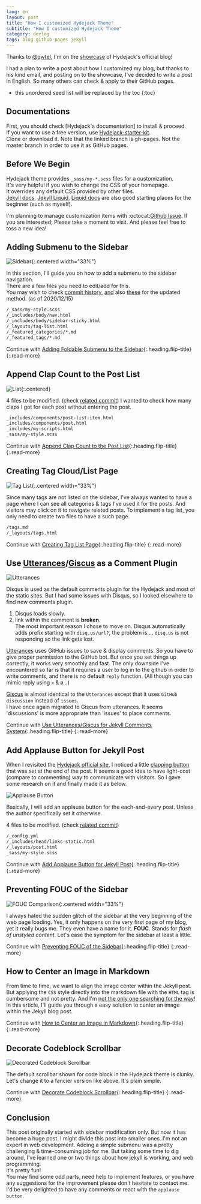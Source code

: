 ```yaml
---
lang: en
layout: post
title: "How I customized Hydejack Theme"
subtitle: "How I customized Hydejack Theme"
category: devlog
tags: blog github-pages jekyll
---
```


Thanks to [@qwtel], I'm on the [showcase] of Hydejack's official blog!

I had a plan to write a post about how I customized my blog, but thanks to his kind email, and posting on to the
showcase, I've decided to write a post in English. So many others can check & apply to their GitHub pages.

[@qwtel]: https://qwtel.com/
[showcase]: https://hydejack.com/showcase/

<!--more-->

* this unordered seed list will be replaced by the toc
{:toc}

## Documentations

First, you should check [Hydejack's documentation] to install & proceed.<br>
If you want to use a free version, use [Hydejack-starter-kit].<br>
Clone or download it. Note that the linked branch is gh-pages. Not the master branch in order to use it as GitHub pages.

[Hydejack's documentations]: https://hydejack.com/docs/
[Hydejack-starter-kit]: https://github.com/hydecorp/hydejack-starter-kit/tree/gh-pages

## Before We Begin

Hydejack theme provides `_sass/my-*.scss` files for a customization.<br>
It's very helpful if you wish to change the CSS of your homepage.<br>
It overrides any default CSS provided by other files.<br>
[Jekyll docs], [Jekyll Liquid], [Liquid docs] are also good starting places for the beginner (such as myself).

I'm planning to manage customization items with :octocat:[Github Issue]. If you are interested; Please take a moment to
visit. And please feel free to toss a new idea!

[Jekyll docs]: https://jekyllrb.com/docs/
[Jekyll Liquid]: https://jekyllrb.com/docs/liquid/
[Liquid docs]: https://shopify.github.io/liquid/
[Github Issue]: https://github.com/LazyRen/LazyRen.github.io/issues/34

## Adding Submenu to the Sidebar

![Sidebar](/assets/img/2020-08-02/sidebar.png){:.centered width="33%"}

In this section, I'll guide you on how to add a submenu to the sidebar navigation.<br>
There are a few files you need to edit/add for this.<br>
You may wish to check [commit history], [and] also [these] for the updated method. (as of 2020/12/15)

[commit history]: https://github.com/LazyRen/LazyRen.github.io/commit/89aa07da3b9e9081b933f61c24a42b765b6d30cd
[and]: https://github.com/LazyRen/LazyRen.github.io/commit/6d54aa8507b7595169214d61639ccb2fb5c2a4f6
[these]: https://github.com/LazyRen/LazyRen.github.io/commit/69871512f1407d1b2892f621b69059b3b4c2bab2

```default
/_sass/my-style.scss
/_includes/body/nav.html
/_includes/body/sidebar-sticky.html
/_layouts/tag-list.html
/_featured_categories/*.md
/_featured_tags/*.md
```

Continue with [Adding Foldable Submenu to the Sidebar](adding-foldable-submenu-to-the-sidebar){:.heading.flip-title}
{:.read-more}

## Append Clap Count to the Post List

![List](/assets/img/2022-02-06/list.png){:.centered}

4 files to be modified. (check [related commit](https://github.com/LazyRen/LazyRen.github.io/commit/4a45a5d0555e475dc1a10db919472442782d7d33))
I wanted to check how many claps I got for each post without entering the post.

```default
_includes/components/post-list-item.html
_includes/components/post.html
_includes/my-scripts.html
_sass/my-style.scss
```

Continue with [Append Clap Count to the Post List](append-clap-count-to-the-post-list){:.heading.flip-title}
{:.read-more}

## Creating Tag Cloud/List Page

![Tag List](/assets/img/2020-12-21/tag_list.png){:.centered width="33%"}

Since many tags are not listed on the sidebar, I've always wanted to have a page where I can see all categories & tags
I've used it for the posts. And visitors may click on it to navigate related posts. To implement a tag list, you only
need to create two files to have a such page.

```default
/tags.md
/_layouts/tags.html
```

Continue with [Creating Tag List Page](creating-tag-list-page){:.heading.flip-title}
{:.read-more}

## Use [Utterances]/[Giscus] as a Comment Plugin

![Utterances](/assets/img/2020-12-21/utterances.png)

Disqus is used as the default comments plugin for the Hydejack and most of the static sites.
But I had some issues with Disqus, so I looked elsewhere to find new comments plugin.

1. Disqus loads slowly.<br>
2. link within the comment is **broken**.<br>
   The most important reason I chose to move on. Disqus automatically adds prefix starting with `disq.us/url?`,
   the problem is.... `disq.us` is not responding so the link gets lost.

[Utterances] uses GitHub issues to save & display comments. So you have to give proper permission to the GitHub bot.
But once you set things up correctly, it works very smoothly and fast. The only downside I've encountered so far is that
it requires a user to log in to the github in order to write comments, and there is no default `reply` function.
(All though you can mimic reply using `>` & `@`...)

[Giscus] is almost identical to the `Utterances` except that it uses `GitHub discussion` instead of `issues`.<br>
I have once again migrated to Giscus from utterances. It seems 'discussions' is more appropriate than 'issues' to place
comments.

[Utterances]: https://utteranc.es/
[Giscus]: https://giscus.vercel.app/

Continue with [Use Utterances/Giscus for Jekyll Comments System](use-utterances-for-jekyll-comments){:.heading.flip-title}
{:.read-more}

## Add Applause Button for Jekyll Post

When I revisited the [Hydejack official site], I noticed a little [clapping button] that was set at the end of the post.
It seems a good idea to have light-cost (compare to commenting) way to communicate with visitors. So I gave some
research on it and finally made it as below.

[Hydejack official site]: https://hydejack.com/showcase/lazyren/
[clapping button]: https://help.medium.com/hc/en-us/articles/115011350967-Claps

![Applause Button](/assets/img/2020-12-21/post_end.png)

Basically, I will add an applause button for the each-and-every post. Unless the author specifically set it otherwise.

4 files to be modified. (check [related commit](https://github.com/LazyRen/LazyRen.github.io/commit/346f496d80243fcfbd0f24b47daa10078efe954f))

```default
/_config.yml
/_includes/head/links-static.html
/_layouts/post.html
_sass/my-style.scss
```

Continue with [Add Applause Button for Jekyll Post](add-applause-button-for-jekyll-post){:.heading.flip-title}
{:.read-more}

## Preventing FOUC of the Sidebar

![FOUC Comparison](/assets/img/2022-01-07/comparison.gif){:.centered width="33%"}

I always hated the sudden glitch of the sidebar at the very beginning of the web page loading.
Yes, it only happens on the very first page of my blog, yet it really bugs me. They even have a name for it. **FOUC**.
Stands for *flash of unstyled content*. Let's ease the symptom for the sidebar at least a little.

Continue with [Preventing FOUC of the Sidebar](preventing-fouc-of-the-sidebar){:.heading.flip-title}
{:.read-more}

## How to Center an Image in Markdown

From time to time, we want to align the image center within the Jekyll post. But applying the `CSS` style directly into
the markdown file with the `HTML` tag is cumbersome and not pretty. And I'm [not the only one searching for the way]!
In this article, I'll guide you through a easy solution to center an image within the Jekyll blog post.

[not the only one searching for the way]: https://stackoverflow.com/questions/23819197/jekyll-blog-post-centering-images

Continue with [How to Center an Image in Markdown](how-to-center-an-image-in-markdown){:.heading.flip-title}
{:.read-more}

## Decorate Codeblock Scrollbar

![Decorated Codeblock Scrollbar](/assets/img/2022-01-09/scrollbar.gif)

The default scrollbar shown for code block in the Hydejack theme is clunky.<br>
Let's change it to a fancier version like above. It's plain simple.

Continue with [Decorate Codeblock Scrollbar](decorate-codeblock-scrollbar){:.heading.flip-title}
{:.read-more}

## Conclusion

This post originally started with sidebar modification only. But now it has become a huge post. I might divide this post
into smaller ones. I'm not an expert in web development. Adding a simple submenu was a pretty challenging &
time-consuming job for me. But taking some time to dig around, I've learned one or two things about how jekyll is
working, and web programming.<br>
it's pretty fun!<br>
You may find some odd parts, need help to implement features, or you have any suggestions for the improvement please
don't hesitate to contact me.<br>
I'd be very delighted to have any comments or react with the `applause button`.<br>
